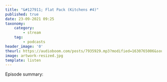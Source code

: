 ```yaml
---
title: "&#127911; Flat Pack (Kitchens #4)"
published: true
date: 23-09-2021 09:25
taxonomy:
    category:
        - stream
    tag:
        - podcasts
header_image: '0'
theurl: https://audioboom.com/posts/7935929.mp3?modified=1630765006&source=rss&stitched=1
image: artwork-resized.jpg
template: listen
--- 
```

Episode summary: 
